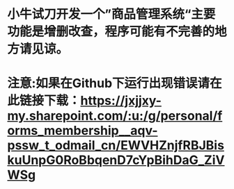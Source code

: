 # 小牛试刀开发一个”商品管理系统“主要功能是增删改查，程序可能有不完善的地方请见谅。


# 注意:如果在Github下运行出现错误请在此链接下载：https://jxjjxy-my.sharepoint.com/:u:/g/personal/forms_membership__aqv-pssw_t_odmail_cn/EWVHZnjfRBJBiskuUnpG0RoBbqenD7cYpBihDaG_ZiVWSg
